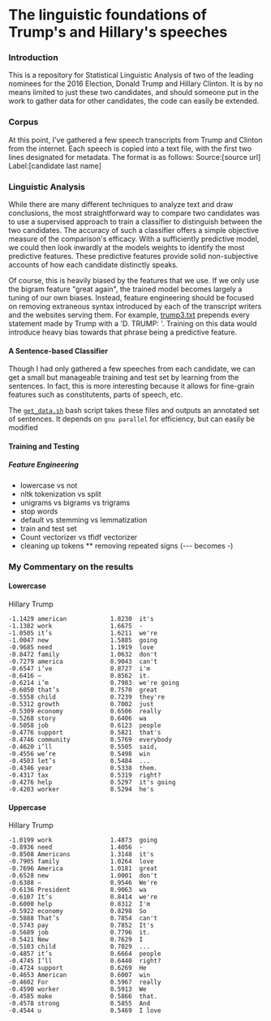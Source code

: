 # The linguistic foundations of Trump's and Hillary's speeches

### Introduction

This is a repository for Statistical Linguistic Analysis of two of the leading nominees for the 2016 Election, Donald Trump and Hillary Clinton. It is by no means limited to just these two candidates, and should someone put in the work to gather data for other candidates, the code can easily be extended. 

### Corpus
At this point, I've gathered a few speech transcripts from Trump and Clinton from the internet. Each speech is copied into a text file, with the first two lines designated for metadata. The format is as follows:
Source:[source url]
Label:[candidate last name]
<body>

### Linguistic Analysis
While there are many different techniques to analyze text and draw conclusions, the most straightforward way to compare two candidates was to use a supervised approach to train a classifier to distinguish between the two candidates. The accuracy of such a classifier offers a simple objective measure of the comparison's efficacy. With a sufficiently predictive model, we could then look inwardly at the models weights to identify the most predictive features. These predictive features provide solid non-subjective accounts of how each candidate distinctly speaks.

Of course, this is heavily biased by the features that we use. If we only use the bigram feature "great again", the trained model becomes largely a tuning of our own biases. Instead, feature engineering should be focused on removing extraneous syntax introduced by each of the transcript writers and the websites serving them. For example, [trump3.txt](trump3.txt) prepends every statement made by Trump with a 'D. TRUMP: '. Training on this data would introduce heavy bias towards that phrase being a predictive feature. 

#### A Sentence-based Classifier
Though I had only gathered a few speeches from each candidate, we can get a small but manageable training and test set by learning from the sentences. In fact, this is more interesting because it allows for fine-grain features such as constitutents, parts of speech, etc. 

The [`get_data.sh`](get_data.sh) bash script takes these files and outputs an annotated set of sentences. It depends on `gnu parallel` for efficiency, but can easily be modified

#### Training and Testing

##### Feature Engineering
* lowercase vs not
* nltk tokenization vs split
* unigrams vs bigrams vs trigrams
* stop words
* default vs stemming vs lemmatization
* train and test set
* Count vectorizer vs tfidf vectorizer
* cleaning up tokens 
** removing repeated signs (--- becomes -)

### My Commentary on the results
#### Lowercase
Hillary                     Trump
```
-1.1429	american       		1.8230	it's
-1.1382	work           		1.6675	-
-1.0505	it’s           		1.6211	we're
-1.0047	new            		1.5885	going
-0.9685	need           		1.1919	love
-0.8472	family         		1.0632	don't
-0.7279	america        		0.9043	can't
-0.6547	i’ve           		0.8727	i'm
-0.6416	–              		0.8562	it.
-0.6214	i’m            		0.7983	we're going
-0.6050	that’s         		0.7570	great
-0.5558	child          		0.7239	they're
-0.5312	growth         		0.7002	just
-0.5309	economy        		0.6506	really
-0.5268	story          		0.6406	wa
-0.5058	job            		0.6123	people
-0.4776	support        		0.5821	that's
-0.4746	community      		0.5769	everybody
-0.4620	i’ll           		0.5505	said,
-0.4556	we’re          		0.5498	win
-0.4503	let’s          		0.5484	...
-0.4346	year           		0.5338	them.
-0.4317	tax            		0.5319	right?
-0.4276	help           		0.5297	it's going
-0.4203	worker         		0.5294	he's
```	
#### Uppercase
Hillary                     Trump
```
-1.0199	work           		1.4873	going
-0.8936	need           		1.4056	-
-0.8508	Americans      		1.3148	it's
-0.7905	family         		1.0264	love
-0.7696	America        		1.0181	great
-0.6528	new            		1.0001	don't
-0.6388	–              		0.9546	We're
-0.6136	President      		0.9063	wa
-0.6107	It’s           		0.8414	we're
-0.6000	help           		0.8312	I'm
-0.5922	economy        		0.8298	So
-0.5888	That’s         		0.7854	can't
-0.5743	pay            		0.7852	It's
-0.5689	job            		0.7796	it.
-0.5421	New            		0.7629	I
-0.5103	child          		0.7029	...
-0.4857	it’s           		0.6664	people
-0.4745	I’ll           		0.6440	right?
-0.4724	support        		0.6269	He
-0.4653	American       		0.6007	win
-0.4602	For            		0.5967	really
-0.4590	worker         		0.5913	We
-0.4585	make           		0.5866	that.
-0.4578	strong         		0.5855	And
-0.4544	u              		0.5469	I love
```
